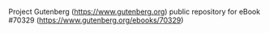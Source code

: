 Project Gutenberg (https://www.gutenberg.org) public repository for
eBook #70329 (https://www.gutenberg.org/ebooks/70329)
